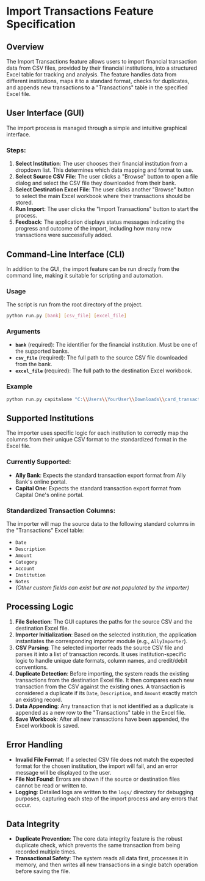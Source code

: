 # Import Transactions Feature Specification

## Overview
The Import Transactions feature allows users to import financial transaction data from CSV files, provided by their financial institutions, into a structured Excel table for tracking and analysis. The feature handles data from different institutions, maps it to a standard format, checks for duplicates, and appends new transactions to a "Transactions" table in the specified Excel file.

## User Interface (GUI)

The import process is managed through a simple and intuitive graphical interface.

### Steps:
1.  **Select Institution**: The user chooses their financial institution from a dropdown list. This determines which data mapping and format to use.
2.  **Select Source CSV File**: The user clicks a "Browse" button to open a file dialog and select the CSV file they downloaded from their bank.
3.  **Select Destination Excel File**: The user clicks another "Browse" button to select the main Excel workbook where their transactions should be stored.
4.  **Run Import**: The user clicks the "Import Transactions" button to start the process.
5.  **Feedback**: The application displays status messages indicating the progress and outcome of the import, including how many new transactions were successfully added.

## Command-Line Interface (CLI)

In addition to the GUI, the import feature can be run directly from the command line, making it suitable for scripting and automation.

### Usage
The script is run from the root directory of the project.

```bash
python run.py [bank] [csv_file] [excel_file]
```

### Arguments
- **`bank`** (required): The identifier for the financial institution. Must be one of the supported banks.
- **`csv_file`** (required): The full path to the source CSV file downloaded from the bank.
- **`excel_file`** (required): The full path to the destination Excel workbook.

### Example

```bash
python run.py capitalone "C:\\Users\\YourUser\\Downloads\\card_transactions.csv" "C:\\Users\\YourUser\\Documents\\finances.xlsx"
```

## Supported Institutions

The importer uses specific logic for each institution to correctly map the columns from their unique CSV format to the standardized format in the Excel file.

### Currently Supported:
- **Ally Bank**: Expects the standard transaction export format from Ally Bank's online portal.
- **Capital One**: Expects the standard transaction export format from Capital One's online portal.

### Standardized Transaction Columns:
The importer will map the source data to the following standard columns in the "Transactions" Excel table:
- `Date`
- `Description`
- `Amount`
- `Category`
- `Account`
- `Institution`
- `Notes`
- *(Other custom fields can exist but are not populated by the importer)*

## Processing Logic

1.  **File Selection**: The GUI captures the paths for the source CSV and the destination Excel file.
2.  **Importer Initialization**: Based on the selected institution, the application instantiates the corresponding importer module (e.g., `AllyImporter`).
3.  **CSV Parsing**: The selected importer reads the source CSV file and parses it into a list of transaction records. It uses institution-specific logic to handle unique date formats, column names, and credit/debit conventions.
4.  **Duplicate Detection**: Before importing, the system reads the existing transactions from the destination Excel file. It then compares each new transaction from the CSV against the existing ones. A transaction is considered a duplicate if its `Date`, `Description`, and `Amount` exactly match an existing record.
5.  **Data Appending**: Any transaction that is not identified as a duplicate is appended as a new row to the "Transactions" table in the Excel file.
6.  **Save Workbook**: After all new transactions have been appended, the Excel workbook is saved.

## Error Handling
- **Invalid File Format**: If a selected CSV file does not match the expected format for the chosen institution, the import will fail, and an error message will be displayed to the user.
- **File Not Found**: Errors are shown if the source or destination files cannot be read or written to.
- **Logging**: Detailed logs are written to the `logs/` directory for debugging purposes, capturing each step of the import process and any errors that occur.

## Data Integrity
- **Duplicate Prevention**: The core data integrity feature is the robust duplicate check, which prevents the same transaction from being recorded multiple times.
- **Transactional Safety**: The system reads all data first, processes it in memory, and then writes all new transactions in a single batch operation before saving the file. 